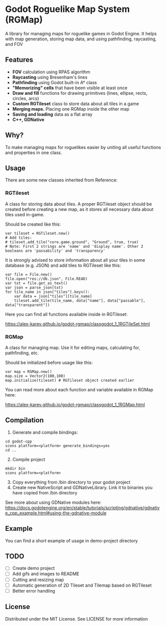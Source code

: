 # Godot Roguelike Map System (RGMap)

A library for managing maps for roguelike games in Godot Engine. It helps with map generation, storing map data, and using pathfinding, raycasting, and FOV



## Features
* **FOV** calculation using RPAS algorithm
* **Raycasting** using Bresenham's lines
* **Pathfinding** using Godot built-in A* class
* **"Memorizing" cells** that have been visible at least once
* **Draw and fill** functions for drawing primitives (lines, ellipse, rects, circles, arcs)
* **Custom RGTileset** class to store data about all tiles in a game
* **Merging maps.** Placing one RGMap inside the other map
* **Saving and loading** data as a flat array
* **C++, GDNative**

## Why?

To make managing maps for roguelikes easier by uniting all useful functions and properties in one class.

## Usage
There are some new classes inherited from Reference:

### RGTileset
A class for storing data about tiles. A proper RGTileset object should be created before creating a new map, as it stores all necessary data about tiles used in-game.

Should be created like this:

```
var tileset = RGTileset.new()
# Add tiles:
# tileset.add_tile("core.game.ground", "Ground", true, true)
# Note: First 2 strings are 'name' and 'display name'. Other 2 booleans are 'passability' and 'transparency'
```

It is strongly advised to store information about all your tiles in some database (e.g. JSON) and add tiles to RGTileset like this:

```
var file = File.new()
file.open("res://db.json", File.READ)
var txt = file.get_as_text()
var json = parse_json(txt)
for tile_name in json["tiles"].keys():
    var data = json["tiles"][tile_name]
    tileset.add_tile(tile_name, data["name"], data["passable"], data["transparent"])
```

Here you can find all functions available inside in RGTileset: 

<https://alex-karev.github.io/godot-rgmap/classgodot_1_1RGTileSet.html>

### RGMap
A class for managing map. Use it for editing maps, calculating for, pathfinding, etc.

Should be initialized before usage like this:
```
var map = RGMap.new()
map.size = Vector2(100,100)
map.initialize(tileset) # RGTileset object created earlier
```

You can read more about each function and variable available in RGMap here:

<https://alex-karev.github.io/godot-rgmap/classgodot_1_1RGMap.html>

## Compilation
1. Generate and compile bindings:

```
cd godot-cpp
scons platform=<platform> generate_bindings=yes
cd ..
```

2. Compile project

```
mkdir bin
scons platform=<platform>
```

3. Copy everything from /bin directory to your godot project
4. Create new NativeScript and GDNativeLibrary. Link it to binaries you have copied from /bin directory

See more about using GDNative modules here: <https://docs.godotengine.org/en/stable/tutorials/scripting/gdnative/gdnative_cpp_example.html#using-the-gdnative-module>

## Example
You can find a short example of usage in demo-project directory

## TODO
- [ ] Create demo project
- [ ] Add gifs and images to README
- [ ] Cutting and resizing map
- [ ] Automatic generation of 2D Tileset and Tilemap based on RGTileset
- [ ] Better error handling

## License
Distributed under the MIT License. See LICENSE for more information